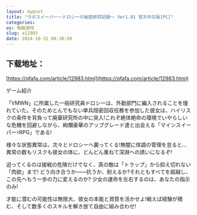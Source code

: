 ```yaml
---
layout: mypost
title: "ラボスイーパー～ドロシーの秘密研究記録～ Ver1.01 官方中文版[PC]"
categories: 
os: 电脑游戏
slug: a12983
date: 2024-10-31 00:30:50
---
```


## 下载地址：

[https://qfafa.com/article/12983.html](https://qfafa.com/article/12983.html)

ゲーム紹介

「VMWN」に所属した一般研究員ドロシーは、外勤部門に編入されることを憧れていた。そのためとんでもない単兵隠密回収任務を参加した彼女は、ハイリスクの条件を背負って廃棄研究所の中に突入!これぞ絶体絶命の環境でいやらしいな危機を回避しながら、絢爛豪華のアップグレード達と出会える「マインスイーパー☓RPG」である!

様々な状態異常は、次々とドロシーへ襲ってくる!無闇に体調の管理を怠ると…異常の数もリスクも彼女の体に、どんどん重ねて深淵への誘いになるぞ!

迫ってくるのは接戦の危険だけでなく、真の敵は「トラップ」から抑え切れない「肉欲」まで!
どう向き合うか——抗うか、耐えるか?それともすべてを超越し、この先へもう一歩の力に変えるのか?
少女の運命を左右するのは、あなたの指示のみ!

才能に潜むの可能性は無限大、彼女の本能と資質を活かせよ!戦えば経験が積む、そして数多くのスキルを解き放て自由に組み合わせ!